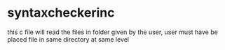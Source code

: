 # syntaxcheckerinc
this c file will read the files in folder given by the user, user must have be placed file in same directory at same level
